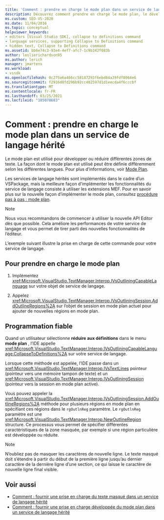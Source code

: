 ```yaml
---
title: 'Comment : prendre en charge le mode plan dans un service de langage hérité | Microsoft Docs'
description: Découvrez comment prendre en charge le mode plan, le développement ou la réduction de différentes zones de texte, dans un service de langage hérité.
ms.custom: SEO-VS-2020
ms.date: 11/04/2016
ms.topic: conceptual
helpviewer_keywords:
- editors [Visual Studio SDK], collapse to definitions command
- language services, supporting Collapse to Definitions command
- hidden text, Collapse to Definitions command
ms.assetid: bb6e74c3-93e4-4ef7-afc7-1c9b342f083b
author: leslierichardson95
ms.author: lerich
manager: jmartens
ms.workload:
- vssdk
ms.openlocfilehash: 0c275a6a466cc58187293f6ebd84a39fdf8064e6
ms.sourcegitcommit: f2916d8fd296b92cc402597d1d1eecda4f6cccbf
ms.translationtype: MT
ms.contentlocale: fr-FR
ms.lasthandoff: 03/25/2021
ms.locfileid: "105078683"
---
```

# <a name="how-to-support-outlining-in-a-legacy-language-service"></a>Comment : prendre en charge le mode plan dans un service de langage hérité
Le mode plan est utilisé pour développer ou réduire différentes zones de texte. La façon dont le mode plan est utilisé peut être définie différemment selon les différentes langues. Pour plus d’informations, voir [Mode Plan](../../ide/outlining.md).

 Les services de langage hérités sont implémentés dans le cadre d’un VSPackage, mais la meilleure façon d’implémenter les fonctionnalités du service de langage consiste à utiliser les extensions MEF. Pour en savoir plus sur la nouvelle façon d’implémenter le mode plan, consultez [procédure pas à pas : mode plan](../../extensibility/walkthrough-outlining.md).

> [!NOTE]
> Nous vous recommandons de commencer à utiliser la nouvelle API Editor dès que possible. Cela améliore les performances de votre service de langage et vous permet de tirer parti des nouvelles fonctionnalités de l’éditeur.

 L’exemple suivant illustre la prise en charge de cette commande pour votre service de langage.

## <a name="to-support-outlining"></a>Pour prendre en charge le mode plan

1. Implémentez <xref:Microsoft.VisualStudio.TextManager.Interop.IVsOutliningCapableLanguage> sur votre objet de service de langage.

2. Appelez <xref:Microsoft.VisualStudio.TextManager.Interop.IVsOutliningSession.AddOutlineRegions%2A> sur l’objet de session en mode plan actuel pour ajouter de nouvelles régions en mode plan.

## <a name="robust-programming"></a>Programmation fiable
 Quand un utilisateur sélectionne **réduire aux définitions** dans le menu **mode plan** , l’IDE appelle <xref:Microsoft.VisualStudio.TextManager.Interop.IVsOutliningCapableLanguage.CollapseToDefinitions%2A> sur votre service de langage.

 Lorsque cette méthode est appelée, l’IDE passe dans un <xref:Microsoft.VisualStudio.TextManager.Interop.IVsTextLines> pointeur (pointeur vers une mémoire tampon de texte) et un <xref:Microsoft.VisualStudio.TextManager.Interop.IVsOutliningSession> (pointeur vers la session en mode plan active).

 Vous pouvez appeler la <xref:Microsoft.VisualStudio.TextManager.Interop.IVsOutliningSession.AddOutlineRegions%2A> méthode pour plusieurs régions en mode plan en spécifiant ces régions dans le `rgOutlnReg` paramètre. Le `rgOutlnReg` paramètre est une <xref:Microsoft.VisualStudio.TextManager.Interop.NewOutlineRegion> structure. Ce processus vous permet de spécifier différentes caractéristiques de la zone masquée, par exemple si une région particulière est développée ou réduite.

> [!NOTE]
> N’oubliez pas de masquer les caractères de nouvelle ligne. Le texte masqué doit s’étendre à partir du début de la première ligne jusqu’au dernier caractère de la dernière ligne d’une section, ce qui laisse le caractère de nouvelle ligne final visible.

## <a name="see-also"></a>Voir aussi
- [Comment : fournir une prise en charge du texte masqué dans un service de langage hérité](../../extensibility/internals/how-to-provide-hidden-text-support-in-a-legacy-language-service.md)
- [Comment : fournir une prise en charge développée du mode plan dans un service de langage hérité](../../extensibility/internals/how-to-provide-expanded-outlining-support-in-a-legacy-language-service.md)
